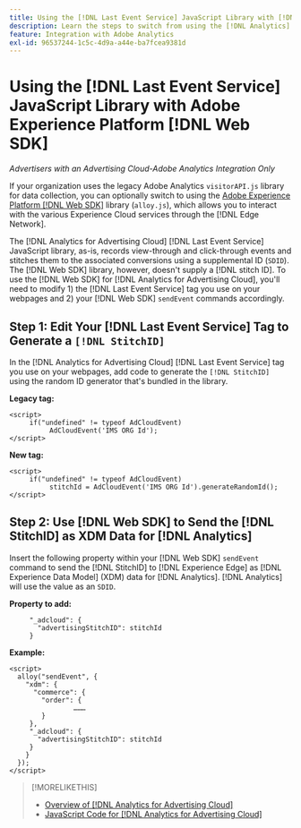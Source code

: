 ```yaml
---
title: Using the [!DNL Last Event Service] JavaScript Library with [!DNL Web SDK]
description: Learn the steps to switch from using the [!DNL Analytics] [!DNL visitorAPI] library to the [!DNL Experience Platform] [!DNL Web SDK] library for your [!DNL Analytics for Advertising Cloud] implementation.
feature: Integration with Adobe Analytics
exl-id: 96537244-1c5c-4d9a-a44e-ba7fcea9381d
---
```

# Using the [!DNL Last Event Service] JavaScript Library with Adobe Experience Platform [!DNL Web SDK]

*Advertisers with an Advertising Cloud-Adobe Analytics Integration Only*

If your organization uses the legacy Adobe Analytics `visitorAPI.js` library for data collection, you can optionally switch to using the [Adobe Experience Platform [!DNL Web SDK]](https://experienceleague.adobe.com/docs/experience-platform/edge/home.html) library (`alloy.js`), which allows you to interact with the various Experience Cloud services through the [!DNL Edge Network].

The [!DNL Analytics for Advertising Cloud] [!DNL Last Event Service] JavaScript library, as-is, records view-through and click-through events and stitches them to the associated conversions using a supplemental ID (`SDID`). The [!DNL Web SDK] library, however, doesn't supply a [!DNL stitch ID]. To use the [!DNL Web SDK] for [!DNL Analytics for Advertising Cloud], you'll need to modify 1) the [!DNL Last Event Service] tag you use on your webpages and 2) your [!DNL Web SDK] `sendEvent` commands accordingly.

## Step 1:  Edit Your [!DNL Last Event Service] Tag to Generate a `[!DNL StitchID]`

In the [!DNL Analytics for Advertising Cloud] [!DNL Last Event Service] tag you use on your webpages, add code to generate the `[!DNL StitchID]` using the random ID generator that's bundled in the library.

**Legacy tag:**

```
<script>
     if("undefined" != typeof AdCloudEvent) 
          AdCloudEvent('IMS ORG Id');
</script>
```

**New tag:**

```
<script>
     if("undefined" != typeof AdCloudEvent) 
          stitchId = AdCloudEvent('IMS ORG Id').generateRandomId();
</script>
```

## Step 2: Use [!DNL Web SDK] to Send the [!DNL StitchID] as XDM Data for [!DNL Analytics]

Insert the following property within your [!DNL Web SDK] `sendEvent` command to send the [!DNL StitchID] to [!DNL Experience Edge] as [!DNL Experience Data Model] (XDM) data for [!DNL Analytics].<!-- The library will send the StitchID to [!DNL Experience Edge] as `[_adcloud.advertisingStitchID](https://github.com/adobe/xdm/blob/master/docs/reference/adobe/experience/adcloud/stitch.schema.md)`. --> [!DNL Analytics] will use the value as an `SDID`.

**Property to add:**

```
     "_adcloud": {
       "advertisingStitchID": stitchId
     }
```

**Example:**

```
<script>
  alloy("sendEvent", {
    "xdm": {
      "commerce": {
        "order": {
                ………
        }
     },
     "_adcloud": {
       "advertisingStitchID": stitchId
     }
    }
  });
</script>
```

>[!MORELIKETHIS]
>
>* [Overview of [!DNL Analytics for Advertising Cloud]](overview.md)
>* [JavaScript Code for [!DNL Analytics for Advertising Cloud]](/help/integrations/analytics/javascript.md)
